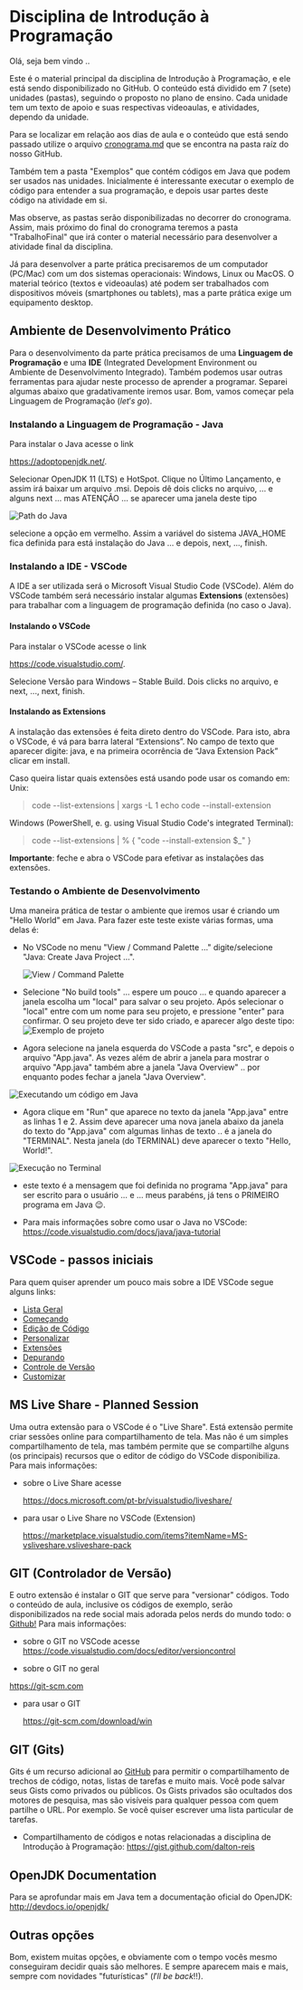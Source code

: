 # Disciplina de Introdução à Programação

Olá, seja bem vindo ..

Este é o material principal da disciplina de Introdução à Programação, e ele está sendo disponibilizado no GitHub. O conteúdo está dividido em 7 (sete) unidades (pastas), seguindo o proposto no plano de ensino. Cada unidade tem um texto de apoio e suas respectivas videoaulas, e atividades, dependo da unidade.

Para se localizar em relação aos dias de aula e o conteúdo que está sendo passado utilize o arquivo [cronograma.md](cronograma.md) que se encontra na pasta raíz do nosso GitHub.

Também tem a pasta "Exemplos" que contém códigos em Java que podem ser usados nas unidades. Inicialmente é interessante executar o exemplo de código para entender a sua programação, e depois usar partes deste código na atividade em si.

Mas observe, as pastas serão disponibilizadas no decorrer do cronograma. Assim, mais próximo do final do cronograma teremos a pasta "TrabalhoFinal" que irá conter o material necessário para desenvolver a atividade final da disciplina.

Já para desenvolver a parte prática precisaremos de um computador (PC/Mac) com um dos sistemas operacionais: Windows, Linux ou MacOS. O material teórico (textos e videoaulas) até podem ser trabalhados com dispositivos móveis (smartphones ou tablets), mas a parte prática exige um equipamento desktop.

## Ambiente de Desenvolvimento Prático

Para o desenvolvimento da parte prática precisamos de uma **Linguagem de Programação** e uma **IDE** (Integrated Development Environment ou Ambiente de Desenvolvimento Integrado). Também podemos usar outras ferramentas para ajudar neste processo de aprender a programar. Separei algumas abaixo que gradativamente iremos usar. Bom, vamos começar pela Linguagem de Programação ($let's$ $go$).

### Instalando a Linguagem de Programação - Java

Para instalar o Java acesse o link

[<https://adoptopenjdk.net/>](<https://adoptopenjdk.net/> "Para instalar o Java").

Selecionar OpenJDK 11 (LTS) e HotSpot. Clique no Último Lançamento, e assim irá baixar um arquivo .msi. Depois dê dois clicks no arquivo, … e alguns next … mas ATENÇÃO … se aparecer uma janela deste tipo

![Path do Java](imgs/img_OpenJDKpath.png "Path do Java")

selecione a opção em vermelho. Assim a variável do sistema JAVA_HOME fica definida para está instalação do Java … e depois, next, ..., finish.

### Instalando a IDE - VSCode

A IDE a ser utilizada será o Microsoft Visual Studio Code (VSCode). Além do VSCode também será necessário instalar algumas **Extensions** (extensões) para trabalhar com a linguagem de programação definida (no caso o Java).

#### Instalando o VSCode

Para instalar o VSCode acesse o link

[<https://code.visualstudio.com/>](<https://code.visualstudio.com/> "Para instalar o VSCode").

Selecione Versão para Windows – Stable Build. Dois clicks no arquivo, e next, ..., next, finish.

#### Instalando as Extensions

A instalação das extensões é feita direto dentro do VSCode. Para isto, abra o VSCode, é vá para barra lateral “Extensions”. No campo de texto que aparecer digite: java, e na primeira ocorrência de “Java Extension Pack” clicar em install.

Caso queira listar quais extensões está usando pode usar os comando em:  
Unix:  
> code --list-extensions | xargs -L 1 echo code --install-extension

Windows (PowerShell, e. g. using Visual Studio Code's integrated Terminal):  
> code --list-extensions | % { "code --install-extension $_" }

**Importante**: feche e abra o VSCode para efetivar as instalações das extensões.

### Testando o Ambiente de Desenvolvimento

Uma maneira prática de testar o ambiente que iremos usar é criando um "Hello World" em Java. Para fazer este teste existe várias formas, uma delas é:

- No VSCode no menu "View / Command Palette …" digite/selecione "Java:  Create Java Project …".
  
  ![View / Command Palette](imgs/img_VSCodeViewProjetoJava.png "View / Command
  Palette")

- Selecione "No build tools" … espere um pouco … e quando aparecer a janela escolha um "local" para salvar o seu projeto. Após selecionar o "local" entre com um nome para seu projeto, e pressione "enter" para confirmar. O seu projeto deve ter sido criado, e aparecer algo deste tipo: ![Exemplo de projeto](imgs/img_VSCodeExemploProjeto.png "Exemplo de projeto")

- Agora selecione na janela esquerda do VSCode a pasta "src", e depois o arquivo "App.java". As vezes além de abrir a janela para mostrar o arquivo "App.java" também abre a janela "Java Overview" .. por enquanto podes fechar a janela "Java Overview".
  
![Executando um código em Java](imgs/img_VSCodeJavaRun.png "Executando um código em Java")

- Agora clique em "Run" que aparece no texto da janela "App.java" entre as linhas 1 e 2. Assim deve aparecer uma nova janela abaixo da janela do texto do "App.java" com algumas linhas de texto .. é a janela do "TERMINAL". Nesta janela (do TERMINAL) deve aparecer o texto "Hello, World!".

![Execução no Terminal](imgs/img_VSCodeJavaTerminal.png "Execução no Terminal")

- este texto é a mensagem que foi definida no programa "App.java" para ser escrito para o usuário … e … meus parabéns, já tens o PRIMEIRO programa em Java 😉.
  
- Para mais informações sobre como usar o Java no VSCode:
  [<https://code.visualstudio.com/docs/java/java-tutorial>](<https://code.visualstudio.com/docs/java/java-tutorial> "Uso do Java no VSCode")

## VSCode - passos iniciais

Para quem quiser aprender um pouco mais sobre a IDE VSCode segue alguns links:

- [Lista Geral](<https://code.visualstudio.com/docs/getstarted/introvideos>)
- [Começando](<https://code.visualstudio.com/docs/introvideos/basics>)
- [Edição de Código](<https://code.visualstudio.com/docs/introvideos/codeediting>)
- [Personalizar](<https://code.visualstudio.com/docs/introvideos/configure>)
- [Extensões](<https://code.visualstudio.com/docs/introvideos/extend>)
- [Depurando](<https://code.visualstudio.com/docs/introvideos/debugging>)
- [Controle de Versão](<https://code.visualstudio.com/docs/introvideos/versioncontrol>)
- [Customizar](<https://code.visualstudio.com/docs/introvideos/customize>)

## MS Live Share - Planned Session

Uma outra extensão para o VSCode é o "Live Share". Está extensão permite criar sessões online para compartilhamento de tela. Mas não é um simples compartilhamento de tela, mas também permite que se compartilhe alguns (os principais) recursos que o editor de código do VSCode disponibiliza.
Para mais informações:

- sobre o Live Share acesse

  [<https://docs.microsoft.com/pt-br/visualstudio/liveshare/>](<https://docs.microsoft.com/pt-br/visualstudio/liveshare/> "Sobre o Live Share")

- para usar o Live Share no VSCode (Extension)
  
  [<https://marketplace.visualstudio.com/items?itemName=MS-vsliveshare.vsliveshare-pack>](<https://marketplace.visualstudio.com/items?itemName=MS-vsliveshare.vsliveshare-pack> "Instalar o Live Share")

## GIT (Controlador de Versão)

E outro extensão é instalar o GIT que serve para "versionar" códigos. Todo o conteúdo de aula, inclusive os códigos de exemplo, serão disponibilizados na rede social mais adorada pelos nerds do mundo todo: o [Github!](<https://github.com>) Para mais informações:

- sobre o GIT no VSCode acesse
  [<https://code.visualstudio.com/docs/editor/versioncontrol>](<https://code.visualstudio.com/docs/editor/versioncontrol> "Sobre o GIT no VSCode")

- sobre o GIT no geral
  
[<https://git-scm.com>](<https://git-scm.com> "Sobre o GIT")

- para usar o GIT
  
  [<https://git-scm.com/download/win>](<https://git-scm.com/download/win> "Instalar o GIT")

## GIT (Gits)

Gits é um recurso adicional ao [GitHub](<https://github.com>) para permitir o compartilhamento de trechos de código, notas, listas de tarefas e muito mais. Você pode salvar seus Gists como privados ou públicos. Os Gists privados são ocultados dos motores de pesquisa, mas são visíveis para qualquer pessoa com quem partilhe o URL. Por exemplo. Se você quiser escrever uma lista particular de tarefas.

- Compartilhamento de códigos e notas relacionadas a disciplina de Introdução à Programação: <https://gist.github.com/dalton-reis>

## OpenJDK Documentation

Para se aprofundar mais em Java tem a documentação oficial do OpenJDK:
[<http://devdocs.io/openjdk/>](<http://devdocs.io/openjdk/> "Documentação do OpenJDK")

## Outras opções

Bom, existem muitas opções, e obviamente com o tempo vocês mesmo conseguiram decidir quais são melhores.
E sempre aparecem mais e mais, sempre com novidades "futurísticas" ($I'll$ $be$ $back$!!).
